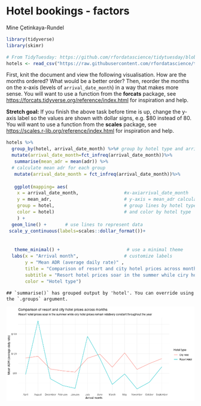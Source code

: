 Hotel bookings - factors
================
Mine Çetinkaya-Rundel

``` r
library(tidyverse)
library(skimr)
```

``` r
# From TidyTuesday: https://github.com/rfordatascience/tidytuesday/blob/master/data/2020/2020-02-11/readme.md
hotels <- read_csv("https://raw.githubusercontent.com/rfordatascience/tidytuesday/master/data/2020/2020-02-11/hotels.csv")
```

First, knit the document and view the following visualisation. How are
the months ordered? What would be a better order? Then, reorder the
months on the x-axis (levels of `arrival_date_month`) in a way that
makes more sense. You will want to use a function from the **forcats**
package, see <https://forcats.tidyverse.org/reference/index.html> for
inspiration and help.

**Stretch goal:** If you finish the above task before time is up, change
the y-axis label so the values are shown with dollar signs, e.g. $80
instead of 80. You will want to use a function from the **scales**
package, see <https://scales.r-lib.org/reference/index.html> for
inspiration and help.

``` r
hotels %>%
  group_by(hotel, arrival_date_month) %>%# group by hotel type and arrival month
  mutate(arrival_date_month=fct_infreq(arrival_date_month))%>%
   summarise(mean_adr = mean(adr)) %>%
  # calculate mean adr for each group
   mutate(arrival_date_month = fct_infreq(arrival_date_month))%>%

   ggplot(mapping= aes(
    x = arrival_date_month,                 #x-axiarrival_date_month
    y = mean_adr,                           # y-axis = mean_adr calculated above
    group = hotel,                          # group lines by hotel type
    color = hotel)                          # and color by hotel type
    ) +
  geom_line() +       # use lines to represent data
 scale_y_continuous(labels=scales::dollar_format())+
  
  
   theme_minimal() +                         # use a minimal theme
  labs(x = "Arrival month",                 # customize labels
       y = "Mean ADR (average daily rate)" , 
       title = "Comparison of resort and city hotel prices across months",
       subtitle = "Resort hotel prices soar in the summer while ciry hotel prices remain relatively constant throughout the year",
       color = "Hotel type")
```

    ## `summarise()` has grouped output by 'hotel'. You can override using the `.groups` argument.

![](hotels-forcats--1-_files/figure-gfm/plot-1.png)<!-- -->
